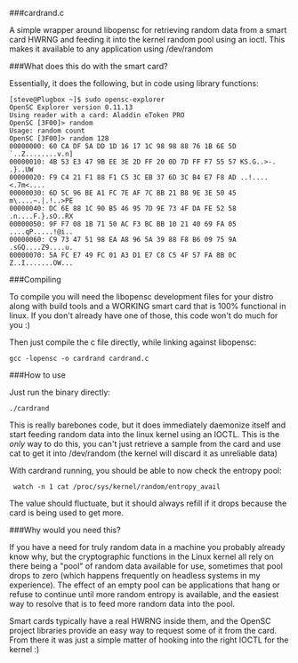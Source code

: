 ###cardrand.c

A simple wrapper around libopensc for retrieving random data from a smart card HWRNG and feeding it into the kernel random pool using an ioctl. This makes it available to any application using /dev/random


###What does this do with the smart card?

Essentially, it does the following, but in code using library functions:

	[steve@Plugbox ~]$ sudo opensc-explorer
	OpenSC Explorer version 0.11.13
	Using reader with a card: Aladdin eToken PRO
	OpenSC [3F00]> random
	Usage: random count
	OpenSC [3F00]> random 128
	00000000: 60 CA DF 5A DD 1D 16 17 1C 98 98 88 76 1B 6E 5D `..Z........v.n]
	00000010: 4B 53 E3 47 9B EE 3E 2D FF 20 0D 7D FF F7 55 57 KS.G..>-. .}..UW
	00000020: F9 C4 21 F1 88 F1 C5 3C EB 37 6D 3C B4 E7 F8 AD ..!....<.7m<....
	00000030: 6D 5C 96 BE A1 FC 7E AF 7C BB 21 B8 9E 3E 50 45 m\....~.|.!..>PE
	00000040: DC 6E 88 1C 90 B5 46 95 7D 9E 73 4F DA FE 52 58 .n....F.}.sO..RX
	00000050: 9F F7 08 1B 71 50 AC F3 BC BB 10 21 40 69 FA 05 ....qP.....!@i..
	00000060: C9 73 47 51 98 EA A8 96 5A 39 88 F8 B6 09 75 9A .sGQ....Z9....u.
	00000070: 5A FC E7 49 FC 01 A3 D1 E7 C8 C5 4F 57 FA 8B 0C Z..I.......OW...


###Compiling

To compile you will need the libopensc development files for your distro along with build tools and a WORKING smart card that is 100% functional in linux. If you don't already have one of those, this code won't do much for you :)

Then just compile the c file directly, while linking against libopensc:

	gcc -lopensc -o cardrand cardrand.c

###How to use

Just run the binary directly:

	./cardrand

This is really barebones code, but it does immediately daemonize itself and start feeding random data into the linux kernel using an IOCTL. This is the *only* way to do this, you can't just retrieve a sample from the card and use cat to get it into /dev/random (the kernel will discard it as unreliable data)

With cardrand running, you should be able to now check the entropy pool:

	 watch -n 1 cat /proc/sys/kernel/random/entropy_avail

The value should fluctuate, but it should always refill if it drops because the card is being used to get more.

###Why would you need this?

If you have a need for truly random data in a machine you probably already know why, but the cryptographic functions in the Linux kernel all rely on there being a "pool" of random data available for use, sometimes that pool drops to zero (which happens frequently on headless systems in my experience). The effect of an empty pool can be applications that hang or refuse to continue until more random entropy is available, and the easiest way to resolve that is to feed more random data into the pool.

Smart cards typically have a real HWRNG inside them, and the OpenSC project libraries provide an easy way to request some of it from the card. From there it was just a simple matter of hooking into the right IOCTL for the kernel :)
